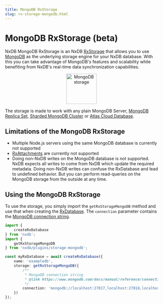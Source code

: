 ```yaml
---
title: MongoDB RxStorage
slug: rx-storage-mongodb.html
---
```


# MongoDB RxStorage (beta)

NxDB MongoDB RxStorage is an NxDB [RxStorage](./rx-storage.md) that allows you to use [MongoDB](https://www.mongodb.com/) as the underlying storage engine for your NxDB database. With this you can take advantage of MongoDB's features and scalability while benefiting from NxDB's real-time data synchronization capabilities.

<p align="center">
  <img src="./files/icons/mongodb.svg" alt="MongoDB storage" height="100" class="img-padding" />
</p>

The storage is made to work with any plain MongoDB Server, [MongoDB Replica Set](https://www.mongodb.com/docs/manual/tutorial/deploy-replica-set/), [Sharded MongoDB Cluster](https://www.mongodb.com/docs/manual/sharding/) or [Atlas Cloud Database](https://www.mongodb.com/atlas/database).


## Limitations of the MongoDB RxStorage
- Multiple Node.js servers using the same MongoDB database is currently not supported
- [RxAttachments](./rx-attachment.md) are currently not supported
- Doing non-NxDB writes on the MongoDB database is not supported. NxDB expects all writes to come from NxDB which update the required metadata. Doing non-NxDB writes can confuse the RxDatabase and lead to undefined behavior. But you can perform read-queries on the MongoDB storage from the outside at any time.


## Using the MongoDB RxStorage

To use the storage, you simply import the `getRxStorageMongoDB` method and use that when creating the [RxDatabase](./rx-database.md). The `connection` parameter contains the [MongoDB connection string](https://www.mongodb.com/docs/manual/reference/connection-string/).

```ts
import {
    createRxDatabase
} from 'nxdb';
import {
    getRxStorageMongoDB
} from 'nxdb/plugins/storage-mongodb';

const myRxDatabase = await createRxDatabase({
    name: 'exampledb',
    storage: getRxStorageMongoDB({
        /**
         * MongoDB connection string
         * @link https://www.mongodb.com/docs/manual/reference/connection-string/
         */
        connection: 'mongodb://localhost:27017,localhost:27018,localhost:27019'
    })
});
```
